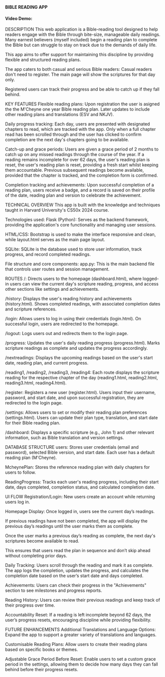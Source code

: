**BIBLE READING APP**

#### Video Demo:  <URL HERE>

DESCRIPTION
This web application is a Bible-reading tool designed to help readers engage with the Bible through bite-size, manageable daily readings. Many earnest believers (myself included) begin a reading plan to complete the Bible but can struggle to stay on track due to the demands of daily life.

This app aims to offer support for maintaining this discipline by providing flexible and structured reading plans.

The app caters to both casual and serious Bible readers:
Casual readers don't need to register. The main page will show the scriptures for that day only.

Registered users can track their progress and be able to catch up if they fall behind.

KEY FEATURES
Flexible reading plans: 
Upon registration the user is asigned the the M'Cheyne one year Bible reading plan. Later updates to include other reading plans and translations (ESV and NKJV).

Daily progress tracking: 
Each day, users are presented with designated chapters to read, which are tracked with the app. Only when a full chapter read has been scrolled through and the user has clicked to confirm completion are the next day's chapters going to be available. 

Catch-up and grace periods: 
Users are given a grace period of 2 months to catch up on any missed readings through the course of the year. If a reading remains incomplete for over 62 days, the user's reading plan is reset, the user's reading plan is reset, providing a fresh start whilst keeping them accountable. Previous subsequent readings become available, provided that the chapter is tracked, and the completion form is confirmed.

Completion tracking and achievements: 
Upon successful completion of a reading plan, users receive a badge, and a record is saved on their profile of the date, reading plan and version to celebrate the achievement.

TECHNICAL OVERVIEW
This app is built with the knowledge and techniques taught in Harvard University's CS50x 2024 course.

Technologies used:
Flask (Python): 
Serves as the backend framework, providing the application's core functionality and managing user sessions.

HTML/CSS: 
Bootstrap is used to make the interface responsive and clean, while layout.html serves as the main page layout.

SQLite: 
SQLite is the database used to store user information, track progress, and record completed readings.

File structure and core components:
app.py: This is the main backend file that controls user routes and session management.

ROUTES
/: Directs users to the homepage (dashboard.html), where logged-in users can view the current day's scripture reading, progress, and access other sections like settings and achievements.

/history: Displays the user's reading history and achievements (history.html). Shows completed readings, with associated completion dates and scripture references.

/login: Allows users to log in using their credentials (login.html). On successful login, users are redirected to the homepage.

/logout: Logs users out and redirects them to the login page.

/progress: Updates the user's daily reading progress (progress.html). Marks scripture readings as complete and updates the progress accordingly.

/nextreadings: Displays the upcoming readings based on the user's start date, reading plan, and current progress.

/reading1, /reading2, /reading3, /reading4: Each route displays the scripture reading for the respective chapter of the day (reading1.html, reading2.html, reading3.html, reading4.html).

/register: Registers a new user (register.html). Users input their username, password, and start date, and upon successful registration, they are redirected to the login page.

/settings: Allows users to set or modify their reading plan preferences (settings.html). Users can update their plan type, translation, and start date for their Bible reading plan.

/dashboard: Displays a specific scripture (e.g., John 1) and other relevant information, such as Bible translation and version settings.

DATABASE STRUCTURE
users: Stores user credentials (email and password), selected Bible version, and start date. Each user has a default reading plan (M'Cheyne).

McheynePlan: Stores the reference reading plan with daily chapters for users to follow.

ReadingProgress: Tracks each user's reading progress, including their start date, days completed, completion status, and calculated completion date.

UI FLOW
Registration/Login: 
New users create an account while returning users log in.

Homepage Display: 
Once logged in, users see the current day’s readings. 

If previous readings have not been completed, the app will display the previous day’s readings until the user marks them as complete.

Once the user marks a previous day’s reading as complete, the next day's scriptures become available to read.

This ensures that users read the plan in sequence and don’t skip ahead without completing prior days.

Daily Tracking: 
Users scroll through the reading and mark it as complete. The app logs the completion, updates the progress, and calculates the completion date based on the user’s start date and days completed.

Achievements: Users can check their progress in the "Achievements" section to see milestones and progress reports.

Reading History: Users can review their previous readings and keep track of their progress over time.

Accountability Reset: 
If a reading is left incomplete beyond 62 days, the user’s progress resets, encouraging discipline while providing flexibility.

FUTURE ENHANCEMENTS
Additional Translations and Language Options: 
Expand the app to support a greater variety of translations and languages.

Customisable Reading Plans: 
Allow users to create their reading plans based on specific books or themes.

Adjustable Grace Period Before Reset: 
Enable users to set a custom grace period in the settings, allowing them to decide how many days they can fall behind before their progress resets. 

